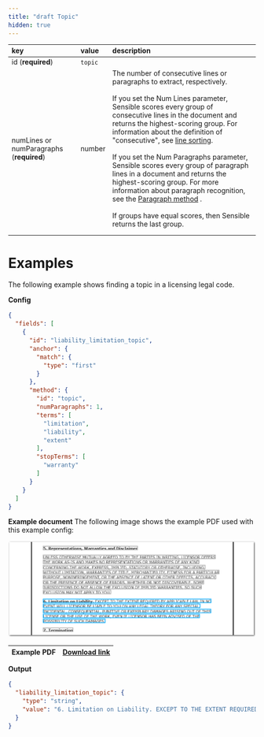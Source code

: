 ```yaml
---
title: "draft Topic"
hidden: true
---
```




| key                                      | value   | description                                                  |
| :--------------------------------------- | :------ | :----------------------------------------------------------- |
| id (**required**)                        | `topic` |                                                              |
| numLines or numParagraphs (**required**) | number  | The number of consecutive lines or paragraphs to extract, respectively. <br/><br/>If you set the Num Lines parameter, Sensible scores every group of consecutive lines in the document and returns the highest-scoring group. For information about the definition of "consecutive", see [line sorting](doc:lines#line-sorting).<br/><br/> If you set the Num Paragraphs parameter, Sensible scores every group of paragraph lines in a document and returns the highest-scoring group.  For more information about paragraph recognition, see the [Paragraph method](doc:paragraph) .<br/><br/>If groups have equal scores, then Sensible returns the last group.<br/> |
|                                          |         |                                                              |
|                                          |         |                                                              |

Examples
====



The following example shows finding a  topic in a licensing legal code.

**Config**

```json
{
  "fields": [
    {
      "id": "liability_limitation_topic",
      "anchor": {
        "match": {
          "type": "first"
        }
      },
      "method": {
        "id": "topic",
        "numParagraphs": 1,
        "terms": [
          "limitation",
          "liability",
          "extent"
        ],
        "stopTerms": [
          "warranty"
        ]
      }
    }
  ]
}
```

**Example document**
The following image shows the example PDF used with this example config:

![Click to enlarge](https://raw.githubusercontent.com/sensible-hq/sensible-docs/main/readme-sync/assets/v0/images/final/topic.png)

| Example PDF | [Download link](https://creativecommons.org/licenses/by-nc-sa/2.5/legalcode) |
| ----------- | ------------------------------------------------------------ |


**Output**

```json
{
  "liability_limitation_topic": {
    "type": "string",
    "value": "6. Limitation on Liability. EXCEPT TO THE EXTENT REQUIRED BY APPLICABLE LAW, IN NO EVENT WILL LICENSOR BE LIABLE TO YOU ON ANY LEGAL THEORY FOR ANY SPECIAL, INCIDENTAL, CONSEQUENTIAL, PUNITIVE OR EXEMPLARY DAMAGES ARISING OUT OF THIS LICENSE OR THE USE OF THE WORK, EVEN IF LICENSOR HAS BEEN ADVISED OF THE POSSIBILITY OF SUCH DAMAGES."
  }
}
```
